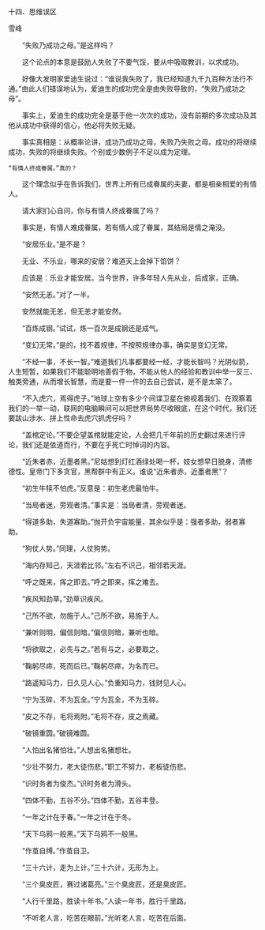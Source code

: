 十四、思维误区

雪峰


　　“失败乃成功之母。”是这样吗？

　　这个论点的本意是鼓励人失败了不要气馁，要从中吸取教训，以求成功。

　　好像大发明家爱迪生说过：“谁说我失败了，我已经知道九千九百种方法行不通。”由此人们错误地认为，爱迪生的成功完全是由失败导致的，“失败乃成功之母”。

　　事实上，爱迪生的成功完全是基于他一次次的成功，没有前期的多次成功及其他从成功中获得的信心，他必将失败无疑。

　　事实真相是：从概率论讲，成功乃成功之母，失败乃失败之母。成功的将继续成功，失败的将继续失败。个别或少数例子不足以成为定理。

    “有情人终成眷属。”真的？

　　这个理念似乎在告诉我们，世界上所有已成眷属的夫妻，都是相亲相爱的有情人。

　　请大家扪心自问，你与有情人终成眷属了吗？

　　事实是，有情人难成眷属，若有情人成了眷属，其结局是情之淹没。

　　“安居乐业。”是不是？

　　无业、不乐业，哪来的安居？难道天上会掉下馅饼？

　　应该是：乐业才能安居。当今世界，许多年轻人先从业，后成家，正确。

　　“安然无恙。”对了一半。

　　安然就能无恙，但无恙才能安然。

　　“百炼成钢。”试试，炼一百次是成钢还是成气。

　　“变幻无常。”是的，找不着规律，不按照规律办事，确实是变幻无常。

　　“不经一事，不长一智。”难道我们凡事都要经一经，才能长智吗？光阴似箭，人生短暂，如果我们不能聪明地善假于物，不能从他人的经验和教训中举一反三、触类旁通，从而增长智慧，而是要一件一件的去自己尝试，是不是太笨了。

　　“不入虎穴，焉得虎子。”地球上空有多少个间谍卫星在俯视着我们、在观察着我们的一举一动，联网的电脑瞬间可以把世界局势尽收眼底，在这个时代，我们还要跋山涉水、拼上性命去虎穴抓虎仔吗？

　　“盖棺定论。”不要企望盖棺就能定论，人会把几千年前的历史翻过来进行评论，我们还是依道而行，不要在乎死亡时悼词的内容。

　　“近朱者赤，近墨者黑。”尼姑想到灯红酒绿处喝一杯，妓女想早日脱身，清修德性。皇帝门下多贪官，黑帮群中有正义。谁说“近朱者赤，近墨者黑”？

　　“初生牛犊不怕虎。”反意是：初生老虎最怕牛。

　　“当局者迷，旁观者清。”事实是：当局者清，旁观者迷。

　　“得道多助，失道寡助。”抛开负宇宙能量，其余似乎是：强者多助，弱者寡助。

　　“狗仗人势。”同理，人仗狗势。

　　“海内存知己，天涯若比邻。”左右不识己，相邻若天涯。

　　“呼之既来，挥之即去。”呼之即来，挥之难去。

　　“疾风知劲草。”劲草识疾风。

　　“己所不欲，勿施于人。”己所不欲，易施于人。

　　“兼听则明，偏信则暗。”偏信则暗，兼听也暗。

　　“将欲取之，必先与之。”若有与之，必要取之。

　　“鞠躬尽瘁，死而后已。”鞠躬尽瘁，为名而已。

　　“路遥知马力，日久见人心。”负重知马力，钱财见人心。

　　“宁为玉碎，不为瓦全。”宁为瓦全，不为玉碎。

　　“皮之不存，毛将焉附。”毛将不存，皮之焉藏。

　　“破镜重圆。”破镜难圆。

　　“人怕出名猪怕壮。”人想出名猪想壮。

　　“少壮不努力，老大徒伤悲。”职工不努力，老板徒伤悲。

　　“识时务者为俊杰。”识时务者为滑头。

　　“四体不勤，五谷不分。”四体不勤，五谷丰登。

　　“一年之计在于春。”一年之计在于冬。

　　“天下乌鸦一般黑。”天下乌鸦不一般黑。

　　“作茧自缚。”作茧自卫。

　　“三十六计，走为上计。”三十六计，无形为上。

　　“三个臭皮匠，赛过诸葛亮。”三个臭皮匠，还是臭皮匠。

　　“人行千里路，胜读十年书。”人读一年书，胜行千里路。

　　“不听老人言，吃苦在眼前。”光听老人言，吃苦在后面。



